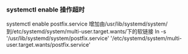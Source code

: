 ### systemctl enable 操作超时

systemctl enable postfix.service
增加由/usr/lib/systemd/system/到/etc/systemd/system/multi-user.target.wants/下的软链接
ln -s '/usr/lib/systemd/system/postfix.service' '/etc/systemd/system/multi-user.target.wants/postfix.service'